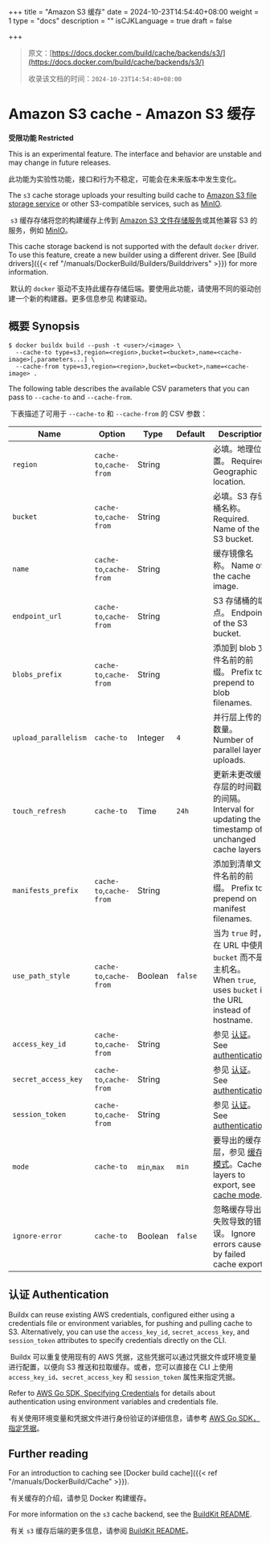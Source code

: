+++
title = "Amazon S3 缓存"
date = 2024-10-23T14:54:40+08:00
weight = 1
type = "docs"
description = ""
isCJKLanguage = true
draft = false

+++

> 原文：[https://docs.docker.com/build/cache/backends/s3/](https://docs.docker.com/build/cache/backends/s3/)
>
> 收录该文档的时间：`2024-10-23T14:54:40+08:00`

# Amazon S3 cache - Amazon S3 缓存

**受限功能 Restricted**

This is an experimental feature. The interface and behavior are unstable and may change in future releases.

​	此功能为实验性功能，接口和行为不稳定，可能会在未来版本中发生变化。

The `s3` cache storage uploads your resulting build cache to [Amazon S3 file storage service](https://aws.amazon.com/s3/) or other S3-compatible services, such as [MinIO](https://min.io/).

​	`s3` 缓存存储将您的构建缓存上传到 [Amazon S3 文件存储服务](https://aws.amazon.com/s3/)或其他兼容 S3 的服务，例如 [MinIO](https://min.io/)。

This cache storage backend is not supported with the default `docker` driver. To use this feature, create a new builder using a different driver. See [Build drivers]({{< ref "/manuals/DockerBuild/Builders/Builddrivers" >}}) for more information.

​	默认的 `docker` 驱动不支持此缓存存储后端。要使用此功能，请使用不同的驱动创建一个新的构建器。更多信息参见 构建驱动。

## 概要 Synopsis



```console
$ docker buildx build --push -t <user>/<image> \
  --cache-to type=s3,region=<region>,bucket=<bucket>,name=<cache-image>[,parameters...] \
  --cache-from type=s3,region=<region>,bucket=<bucket>,name=<cache-image> .
```

The following table describes the available CSV parameters that you can pass to `--cache-to` and `--cache-from`.

​	下表描述了可用于 `--cache-to` 和 `--cache-from` 的 CSV 参数：

| Name                 | Option                  | Type        | Default | Description                                                  |
| -------------------- | ----------------------- | ----------- | ------- | ------------------------------------------------------------ |
| `region`             | `cache-to`,`cache-from` | String      |         | 必填。地理位置。 Required. Geographic location.              |
| `bucket`             | `cache-to`,`cache-from` | String      |         | 必填。S3 存储桶名称。 Required. Name of the S3 bucket.       |
| `name`               | `cache-to`,`cache-from` | String      |         | 缓存镜像名称。 Name of the cache image.                      |
| `endpoint_url`       | `cache-to`,`cache-from` | String      |         | S3 存储桶的端点。 Endpoint of the S3 bucket.                 |
| `blobs_prefix`       | `cache-to`,`cache-from` | String      |         | 添加到 blob 文件名前的前缀。 Prefix to prepend to blob filenames. |
| `upload_parallelism` | `cache-to`              | Integer     | `4`     | 并行层上传的数量。 Number of parallel layer uploads.         |
| `touch_refresh`      | `cache-to`              | Time        | `24h`   | 更新未更改缓存层的时间戳的间隔。 Interval for updating the timestamp of unchanged cache layers. |
| `manifests_prefix`   | `cache-to`,`cache-from` | String      |         | 添加到清单文件名前的前缀。 Prefix to prepend on manifest filenames. |
| `use_path_style`     | `cache-to`,`cache-from` | Boolean     | `false` | 当为 `true` 时，在 URL 中使用 `bucket` 而不是主机名。 When `true`, uses `bucket` in the URL instead of hostname. |
| `access_key_id`      | `cache-to`,`cache-from` | String      |         | 参见 [认证](https://docs.docker.com/build/cache/backends/s3/#authentication)。 See [authentication](https://docs.docker.com/build/cache/backends/s3/#authentication). |
| `secret_access_key`  | `cache-to`,`cache-from` | String      |         | 参见 [认证](https://docs.docker.com/build/cache/backends/s3/#authentication)。 See [authentication](https://docs.docker.com/build/cache/backends/s3/#authentication). |
| `session_token`      | `cache-to`,`cache-from` | String      |         | 参见 [认证](https://docs.docker.com/build/cache/backends/s3/#authentication)。 See [authentication](https://docs.docker.com/build/cache/backends/s3/#authentication). |
| `mode`               | `cache-to`              | `min`,`max` | `min`   | 要导出的缓存层，参见 [缓存模式](https://docs.docker.com/build/cache/backends/#cache-mode)。Cache layers to export, see [cache mode](https://docs.docker.com/build/cache/backends/#cache-mode). |
| `ignore-error`       | `cache-to`              | Boolean     | `false` | 忽略缓存导出失败导致的错误。 Ignore errors caused by failed cache exports. |

## 认证 Authentication

Buildx can reuse existing AWS credentials, configured either using a credentials file or environment variables, for pushing and pulling cache to S3. Alternatively, you can use the `access_key_id`, `secret_access_key`, and `session_token` attributes to specify credentials directly on the CLI.

​	Buildx 可以重复使用现有的 AWS 凭据，这些凭据可以通过凭据文件或环境变量进行配置，以便向 S3 推送和拉取缓存。或者，您可以直接在 CLI 上使用 `access_key_id`、`secret_access_key` 和 `session_token` 属性来指定凭据。

Refer to [AWS Go SDK, Specifying Credentials](https://docs.aws.amazon.com/sdk-for-go/v1/developer-guide/configuring-sdk.html#specifying-credentials) for details about authentication using environment variables and credentials file.

​	有关使用环境变量和凭据文件进行身份验证的详细信息，请参考 [AWS Go SDK，指定凭据](https://docs.aws.amazon.com/sdk-for-go/v1/developer-guide/configuring-sdk.html#specifying-credentials)。

## Further reading

For an introduction to caching see [Docker build cache]({{< ref "/manuals/DockerBuild/Cache" >}}).

​	有关缓存的介绍，请参见 Docker 构建缓存。

For more information on the `s3` cache backend, see the [BuildKit README](https://github.com/moby/buildkit#s3-cache-experimental).

​	有关 `s3` 缓存后端的更多信息，请参阅 [BuildKit README](https://github.com/moby/buildkit#s3-cache-experimental)。
